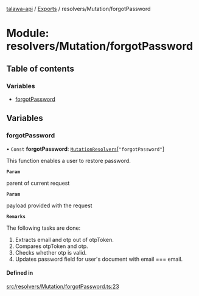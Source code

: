 [talawa-api](../README.md) / [Exports](../modules.md) / resolvers/Mutation/forgotPassword

# Module: resolvers/Mutation/forgotPassword

## Table of contents

### Variables

- [forgotPassword](resolvers_Mutation_forgotPassword.md#forgotpassword)

## Variables

### forgotPassword

• `Const` **forgotPassword**: [`MutationResolvers`](types_generatedGraphQLTypes.md#mutationresolvers)[``"forgotPassword"``]

This function enables a user to restore password.

**`Param`**

parent of current request

**`Param`**

payload provided with the request

**`Remarks`**

The following tasks are done:
1. Extracts email and otp out of otpToken.
2. Compares otpToken and otp.
3. Checks whether otp is valid.
4. Updates password field for user's document with email === email.

#### Defined in

[src/resolvers/Mutation/forgotPassword.ts:23](https://github.com/PalisadoesFoundation/talawa-api/blob/636e51c/src/resolvers/Mutation/forgotPassword.ts#L23)
